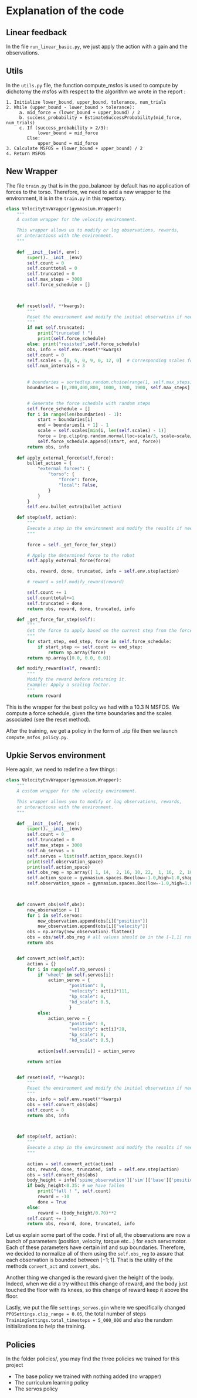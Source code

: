 # Explanation of the code

## Linear feedback

In the file `run_linear_basic.py`, we just apply the action with a gain and the observations.

## Utils

In the `utils.py` file, the function compute_msfos is used to compute by dichotomy the msfos with respect to the algorithm we wrote in the report :

```plaintext
1. Initialize lower_bound, upper_bound, tolerance, num_trials
2. While (upper_bound - lower_bound > tolerance):
     a. mid_force = (lower_bound + upper_bound) / 2
     b. success_probability = EstimateSuccessProbability(mid_force, num_trials)
     c. If (success_probability > 2/3):
            lower_bound = mid_force
        Else:
            upper_bound = mid_force
3. Calculate MSFOS = (lower_bound + upper_bound) / 2
4. Return MSFOS
```

## New Wrapper

The file `train.py` that is in the ppo_balancer by default has no application of forces to the torso. Therefore, we need to add a new wrapper to the environment, it is in the `train.py` in this repertory.

```python
class VelocityEnvWrapper(gymnasium.Wrapper):
    """
    A custom wrapper for the velocity environment.

    This wrapper allows us to modify or log observations, rewards,
    or interactions with the environment.
    """
    
    def __init__(self, env):
        super().__init__(env)
        self.count = 0
        self.counttotal = 0
        self.truncated = 0
        self.max_steps = 3000
        self.force_schedule = []
        


    def reset(self, **kwargs):
        """
        Reset the environment and modify the initial observation if needed.
        """
        if not self.truncated:
            print("truncated ! ")
            print(self.force_schedule)
        else: print("resisted",self.force_schedule)
        obs, info = self.env.reset(**kwargs)
        self.count = 0
        self.scales = [0, 5, 0, 9, 0, 12, 0]  # Corresponding scales for the random values
        self.num_intervals = 3
        
        
        # boundaries = sorted(np.random.choice(range(1, self.max_steps), self.num_intervals - 1, replace=False))
        boundaries = [0,200,400,800, 1000, 1700, 1900, self.max_steps]


        # Generate the force schedule with random steps
        self.force_schedule = []
        for i in range(len(boundaries) - 1):
            start = boundaries[i]
            end = boundaries[i + 1] - 1
            scale = self.scales[min(i, len(self.scales) - 1)]
            force = [np.clip(np.random.normal(loc=scale/3, scale=scale/2),-scale,scale), 0.0, 0.0]
            self.force_schedule.append((start, end, force))
        return obs, info
    
    def apply_external_force(self,force):
        bullet_action = {
            "external_forces": {
                "torso": {
                    "force": force,
                    "local": False,
                }
            }
        }
        self.env.bullet_extra(bullet_action)

    def step(self, action):
        """
        Execute a step in the environment and modify the results if needed.
        """
        
        force = self._get_force_for_step()

        # Apply the determined force to the robot
        self.apply_external_force(force)

        obs, reward, done, truncated, info = self.env.step(action)

        # reward = self.modify_reward(reward)

        self.count += 1
        self.counttotal+=1
        self.truncated = done
        return obs, reward, done, truncated, info
    
    def _get_force_for_step(self):
        """
        Get the force to apply based on the current step from the force schedule.
        """
        for start_step, end_step, force in self.force_schedule:
            if start_step <= self.count <= end_step:
                return np.array(force)
        return np.array([0.0, 0.0, 0.0])

    def modify_reward(self, reward):
        """
        Modify the reward before returning it.
        Example: Apply a scaling factor.
        """
        return reward
```
This is the wrapper for the best policy we had with a 10.3 N MSFOS. We compute a force schedule, given the time boundaries and the scales associated (see the reset method).

After the training, we get a policy in the form of .zip file then we launch `compute_msfos_policy.py`.

## Upkie Servos environment

Here again, we need to redefine a few things : 

```python
class VelocityEnvWrapper(gymnasium.Wrapper):
    """
    A custom wrapper for the velocity environment.

    This wrapper allows you to modify or log observations, rewards,
    or interactions with the environment.
    """
    
    def __init__(self, env):
        super().__init__(env)
        self.count = 0
        self.truncated = 0
        self.max_steps = 3000
        self.nb_servos = 6
        self.servos = list(self.action_space.keys())
        print(self.observation_space)
        print(self.action_space)
        self.obs_reg = np.array([ 1, 14,  2, 16, 10, 22,  1, 16,  2, 18, 13, 31.0])
        self.action_space = gymnasium.spaces.Box(low=-1.0,high=1.0,shape=(self.nb_servos,))
        self.observation_space = gymnasium.spaces.Box(low=-1.0,high=1.0,shape=(2*self.nb_servos,))

        

    def convert_obs(self,obs):
        new_observation = []
        for i in self.servos:
            new_observation.append(obs[i]["position"])
            new_observation.append(obs[i]["velocity"])
        obs = np.array(new_observation).flatten()
        obs = obs/self.obs_reg # all values should be in the [-1,1] range
        return obs


    def convert_act(self,act):
        action = {}
        for i in range(self.nb_servos) :
            if "wheel" in self.servos[i]:
                action_servo = {
                        "position": 0,
                        "velocity": act[i]*111,
                        "kp_scale": 0,
                        "kd_scale": 0.5,
                        }
            else:
                action_servo = {
                        "position": 0,
                        "velocity": act[i]*28,
                        "kp_scale": 0,
                        "kd_scale": 0.5,}
             
            action[self.servos[i]] = action_servo

        return action


    def reset(self, **kwargs):
        """
        Reset the environment and modify the initial observation if needed.
        """
        obs, info = self.env.reset(**kwargs)
        obs = self.convert_obs(obs)
        self.count = 0
        return obs, info

    

    def step(self, action):
        """
        Execute a step in the environment and modify the results if needed.
        """
        
        action = self.convert_act(action)
        obs, reward, done, truncated, info = self.env.step(action)
        obs = self.convert_obs(obs)
        body_height = info['spine_observation']['sim']['base']['position'][2]
        if body_height<0.35: # we have fallen
            print("fall ! ", self.count)
            reward = -10
            done = True
        else:
            reward = (body_height/0.70)**2
        self.count += 1
        return obs, reward, done, truncated, info
```

Let us explain some part of the code. First of all, the observations are now a bunch of parameters (position, velocity, torque etc...) for each servomotor. Each of these parameters have certain inf and sup boundaries. Therefore, we decided to normalize all of them using the `self.obs_reg` to assure that each observation is bounded between $[-1;1]$. That is the utility of the methods `convert_act` and `convert_obs`.

Another thing we changed is the reward given the height of the body. Indeed, when we did a try without this change of reward, and the body just touched the floor with its knees, so this change of reward keep it above the floor.

Lastly, we put the file `settings_servos.gin` where we specifically changed `PPOSettings.clip_range = 0.05`, the total number of steps `TrainingSettings.total_timesteps = 5_000_000` and also the random initializations to help the training.

## Policies

In the folder policies/, you may find the three policies we trained for this project
* The base policy we trained with nothing added (no wrapper)
* The curriculum learning policy
* The servos policy